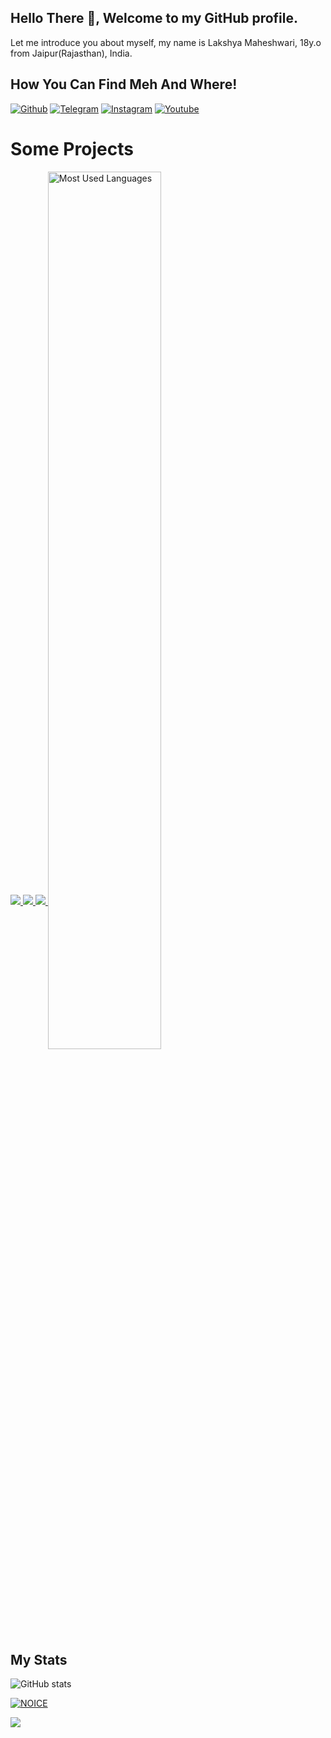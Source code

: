 ## Hello There :wave:, Welcome to my GitHub profile.

Let me introduce you about myself, my name is Lakshya Maheshwari, 18y.o from Jaipur(Rajasthan), India.

## How You Can Find Meh And Where!

[![Github](https://img.shields.io/badge/-Github-000000?style=for-the-badge&logo=Github&logoColor=white)](https://github.com/NomoreLakshya)
[![Telegram](https://img.shields.io/badge/Telegram-2CA5E0?style=for-the-badge&logo=telegram&logoColor=white)](https://telegram.me/CallmeLakshya)
[![Instagram](https://img.shields.io/badge/Instagram-FF1493?style=for-the-badge&logo=instagram&logoColor=white)](https://instagram.com/sarcastic._.lakshya)
[![Youtube](https://img.shields.io/badge/Youtube-FF0000?style=for-the-badge&logo=youtube&logoColor=white)](https://youtube.com/@EGLakshyaFF)

# Some Projects

<a href="https://github.com/NomoreLakshya/Ai-UserBot">
  <img src="https://github-readme-stats.vercel.app/api/pin/?username=NomoreLakshya&repo=Ai-UserBot&cache_seconds=86400&theme=chartreuse-dark">
</a>

<a href="https://github.com/NomoreLakshya/Ai-ChatBot">
  <img src="https://github-readme-stats.vercel.app/api/pin/?username=NomoreLakshya&repo=Ai-ChatBot&cache_seconds=86400&theme=chartreuse-dark">
</a>

<a href="https://github.com/NomoreLakshya/String-Generator">
  <img src="https://github-readme-stats.vercel.app/api/pin/?username=NomoreLakshya&repo=String-Generator&cache_seconds=86400&theme=chartreuse-dark">
</a>

<a href="https://github-readme-stats.vercel.app/api/top-langs/?username=NomoreLakshya&layout=compact&theme=midnight-purple&hide=Css">
    <img width="60%" align="center" alt="Most Used Languages" src="https://github-readme-stats.vercel.app/api/top-langs/?username=NomoreLakshya&layout=compact&theme=midnight-purple&hide=Css" />
</a>

## My Stats
![ GitHub stats](https://github-readme-stats.vercel.app/api?username=NomoreLakshya&show_icons=true&theme=tokyonight)

[![NOICE](https://github-readme-stats.vercel.app/api/top-langs/?username=NomoreLakshya&layout=compact&theme=midnight-purple&hide=Css)](https://github.com/NomoreLakshya)

![](https://visitor-badge.laobi.icu/badge?page_id=NomoreLakshya)

